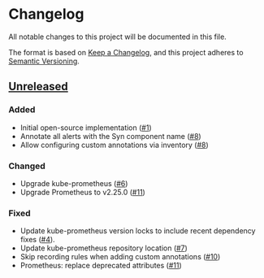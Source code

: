 # Changelog

All notable changes to this project will be documented in this file.

The format is based on [Keep a Changelog](https://keepachangelog.com/en/1.0.0/),
and this project adheres to [Semantic Versioning](https://semver.org/spec/v2.0.0.html).

## [Unreleased]

### Added

- Initial open-source implementation ([#1])
- Annotate all alerts with the Syn component name ([#8])
- Allow configuring custom annotations via inventory ([#8])

### Changed

- Upgrade kube-prometheus ([#6])
- Upgrade Prometheus to v2.25.0 ([#11])

### Fixed

- Update kube-prometheus version locks to include recent dependency fixes ([#4]).
- Update kube-prometheus repository location ([#7])
- Skip recording rules when adding custom annotations ([#10])
- Prometheus: replace deprecated attributes ([#11])

[unreleased]: https://github.com/projectsyn/component-rancher-monitoring/compare/084a263baf909b627d2861790806ac8f7de3f580...HEAD
[#1]: https://github.com/projectsyn/component-rancher-monitoring/pull/1
[#4]: https://github.com/projectsyn/component-rancher-monitoring/pull/4
[#6]: https://github.com/projectsyn/component-rancher-monitoring/pull/6
[#7]: https://github.com/projectsyn/component-rancher-monitoring/pull/7
[#8]: https://github.com/projectsyn/component-rancher-monitoring/pull/8
[#10]: https://github.com/projectsyn/component-rancher-monitoring/pull/10
[#11]: https://github.com/projectsyn/component-rancher-monitoring/pull/11
